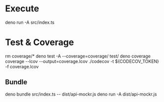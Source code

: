 
# Execute

deno run -A src/index.ts

# Test & Coverage

rm coverage/*
deno test -A --coverage=coverage/ test/
deno coverage coverage --lcov --output=coverage.lcov
./codecov -t ${CODECOV_TOKEN} -f coverage.lcov 

## Bundle

deno bundle src/index.ts -- dist/api-mockr.js
deno run -A dist/api-mockr.js

